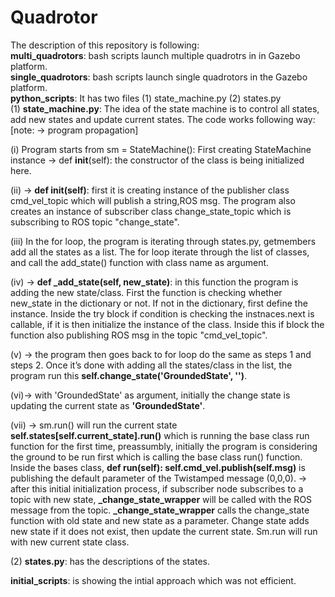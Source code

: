 # Quadrotor
The description of this repository is following:<br /> 
**multi_quadrotors**: bash scripts launch multiple quadrotrs in in Gazebo platform.<br /> 
**single_quadrotors**: bash scripts launch single quadrotors in the Gazebo platform.<br /> 
**python_scripts**: It has two files (1) state_machine.py (2) states.py <br /> 
(1) **state_machine.py**: The idea of the state machine is to control all states, add new states and update current states. The code works following way: <br /> 
[note: -> program propagation] 

(i) Program starts from sm = StateMachine(): First creating StateMachine instance ->  def __init__(self): the constructor of the class is being initialized here.  <br /> 

(ii) -> **def __init__(self)**: first it is creating instance of  the publisher class cmd_vel_topic which will publish a string,ROS msg. The program also creates an instance of subscriber class change_state_topic which is subscribing to ROS topic "change_state". <br /> 

(iii) In the for loop, the program is iterating through states.py, getmembers add all the states as a list.  The for loop iterate through the list of classes, and call the add_state() function with class name as argument. <br /> 

(iv) -> **def _add_state(self, new_state)**:  in this function the program is adding the new state/class. First the function is checking whether new_state in the dictionary or not. If not in the dictionary, first define the instance. Inside the try block if condition is checking the instnaces.next is callable, if it is then initialize the instance of the class. Inside this if block the function also publishing ROS msg in the topic "cmd_vel_topic". <br /> 

(v) -> the program then goes back to for loop do the same as steps 1 and steps 2. Once it’s done with adding all the states/class in the list, the program run this **self.change_state('GroundedState', '')**. <br /> 

(vi)-> with 'GroundedState' as argument, initially the change state is updating the current state as **'GroundedState'**.<br /> 

(vii) -> sm.run() will run the current state **self.states[self.current_state].run()** which is running the base class run function for the first time, preassumbly, initially the program is considering the ground to be run first which is calling the base class run() function. Inside the bases class,  **def run(self):   self.cmd_vel.publish(self.msg)**  is publishing the default parameter of the Twistamped message (0,0,0).  -> after this initial initialization process, if subscriber node subscribes to a topic with new state, **_change_state_wrapper** will be called with the ROS message from the topic. **_change_state_wrapper**  calls the change_state function with old state and new state as a parameter. Change state adds new state if it does not exist, then update the current state. Sm.run will run with new current state class. 



(2) **states.py**: has the descriptions of the states. <br /> 

**initial_scripts**: is showing the intial approach which was not efficient. 

